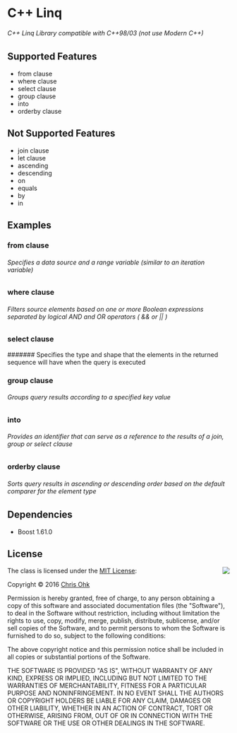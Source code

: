 # C++ Linq

###### C++ Linq Library compatible with C++98/03 (not use Modern C++)

## Supported Features

* from clause
* where clause
* select clause
* group clause
* into
* orderby clause

## Not Supported Features

* join clause
* let clause
* ascending
* descending
* on
* equals
* by
* in

## Examples

### from clause

###### Specifies a data source and a range variable (similar to an iteration variable)

### where clause

###### Filters source elements based on one or more Boolean expressions separated by logical AND and OR operators ( && or || )

### select clause

####### Specifies the type and shape that the elements in the returned sequence will have when the query is executed

### group clause

###### Groups query results according to a specified key value

### into

###### Provides an identifier that can serve as a reference to the results of a join, group or select clause

### orderby clause

###### Sorts query results in ascending or descending order based on the default comparer for the element type

## Dependencies

* Boost 1.61.0

## License

<img align="right" src="http://opensource.org/trademarks/opensource/OSI-Approved-License-100x137.png">

The class is licensed under the [MIT License](http://opensource.org/licenses/MIT):

Copyright &copy; 2016 [Chris Ohk](http://www.github.com/utiLForever)

Permission is hereby granted, free of charge, to any person obtaining a copy of this software and associated documentation files (the "Software"), to deal in the Software without restriction, including without limitation the rights to use, copy, modify, merge, publish, distribute, sublicense, and/or sell copies of the Software, and to permit persons to whom the Software is furnished to do so, subject to the following conditions:

The above copyright notice and this permission notice shall be included in all copies or substantial portions of the Software.

THE SOFTWARE IS PROVIDED "AS IS", WITHOUT WARRANTY OF ANY KIND, EXPRESS OR IMPLIED, INCLUDING BUT NOT LIMITED TO THE WARRANTIES OF MERCHANTABILITY, FITNESS FOR A PARTICULAR PURPOSE AND NONINFRINGEMENT. IN NO EVENT SHALL THE AUTHORS OR COPYRIGHT HOLDERS BE LIABLE FOR ANY CLAIM, DAMAGES OR OTHER LIABILITY, WHETHER IN AN ACTION OF CONTRACT, TORT OR OTHERWISE, ARISING FROM, OUT OF OR IN CONNECTION WITH THE SOFTWARE OR THE USE OR OTHER DEALINGS IN THE SOFTWARE.
